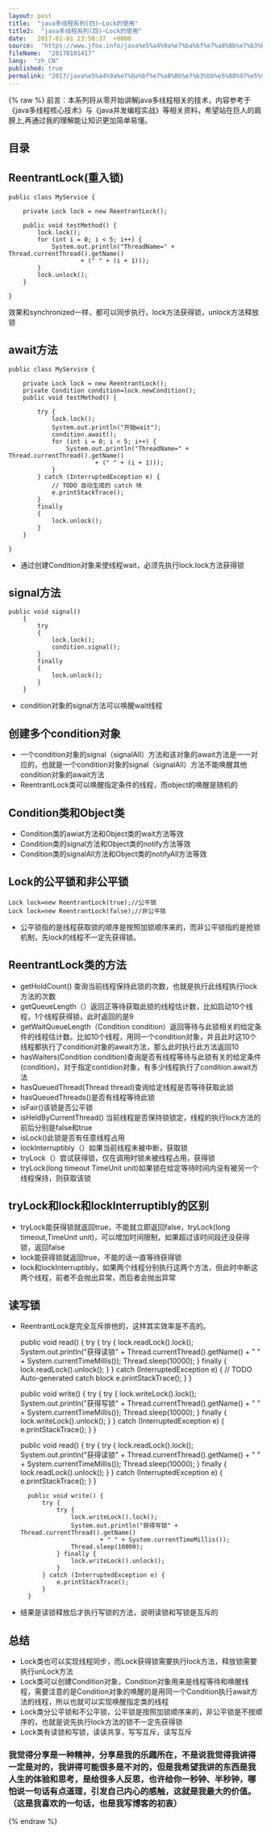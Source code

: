 ```yaml
---
layout: post
title:  "java多线程系列(四)—Lock的使用"
title2:  "java多线程系列(四)—Lock的使用"
date:   2017-01-01 23:58:37  +0800
source:  "https://www.jfox.info/java%e5%a4%9a%e7%ba%bf%e7%a8%8b%e7%b3%bb%e5%88%97%e5%9b%9block%e7%9a%84%e4%bd%bf%e7%94%a8.html"
fileName:  "20170101417"
lang:  "zh_CN"
published: true
permalink: "2017/java%e5%a4%9a%e7%ba%bf%e7%a8%8b%e7%b3%bb%e5%88%97%e5%9b%9block%e7%9a%84%e4%bd%bf%e7%94%a8.html"
---
```

{% raw %}
前言：本系列将从零开始讲解java多线程相关的技术，内容参考于《java多线程核心技术》与《java并发编程实战》等相关资料，希望站在巨人的肩膀上,再通过我的理解能让知识更加简单易懂。

## 目录

## ReentrantLock(重入锁)

    public class MyService {
    
        private Lock lock = new ReentrantLock();
    
        public void testMethod() {
            lock.lock();
            for (int i = 0; i < 5; i++) {
                System.out.println("ThreadName=" + Thread.currentThread().getName()
                        + (" " + (i + 1)));
            }
            lock.unlock();
        }
    
    }

效果和synchronized一样，都可以同步执行，lock方法获得锁，unlock方法释放锁

## await方法

    public class MyService {
    
        private Lock lock = new ReentrantLock();
        private Condition condition=lock.newCondition();
        public void testMethod() {
            
            try {
                lock.lock();
                System.out.println("开始wait");
                condition.await();
                for (int i = 0; i < 5; i++) {
                    System.out.println("ThreadName=" + Thread.currentThread().getName()
                            + (" " + (i + 1)));
                }
            } catch (InterruptedException e) {
                // TODO 自动生成的 catch 块
                e.printStackTrace();
            }
            finally
            {
                lock.unlock();
            }
        }
    
    }

- 通过创建Condition对象来使线程wait，必须先执行lock.lock方法获得锁

## signal方法

    public void signal()
        {
            try
            {
                lock.lock();
                condition.signal();
            }
            finally
            {
                lock.unlock();
            }
        }

- condition对象的signal方法可以唤醒wait线程

## 创建多个condition对象

- 一个condition对象的signal（signalAll）方法和该对象的await方法是一一对应的，也就是一个condition对象的signal（signalAll）方法不能唤醒其他condition对象的await方法
- ReentrantLock类可以唤醒指定条件的线程，而object的唤醒是随机的

## Condition类和Object类

- Condition类的awiat方法和Object类的wait方法等效
- Condition类的signal方法和Object类的notify方法等效
- Condition类的signalAll方法和Object类的notifyAll方法等效

## Lock的公平锁和非公平锁

    Lock lock=new ReentrantLock(true);//公平锁
    Lock lock=new ReentrantLock(false);//非公平锁
    

- 公平锁指的是线程获取锁的顺序是按照加锁顺序来的，而非公平锁指的是抢锁机制，先lock的线程不一定先获得锁。

## ReentrantLock类的方法

- getHoldCount() 查询当前线程保持此锁的次数，也就是执行此线程执行lock方法的次数
- getQueueLength（）返回正等待获取此锁的线程估计数，比如启动10个线程，1个线程获得锁，此时返回的是9
- getWaitQueueLength（Condition condition）返回等待与此锁相关的给定条件的线程估计数。比如10个线程，用同一个condition对象，并且此时这10个线程都执行了condition对象的await方法，那么此时执行此方法返回10
- hasWaiters(Condition condition)查询是否有线程等待与此锁有关的给定条件(condition)，对于指定contidion对象，有多少线程执行了condition.await方法
- hasQueuedThread(Thread thread)查询给定线程是否等待获取此锁
- hasQueuedThreads()是否有线程等待此锁
- isFair()该锁是否公平锁
- isHeldByCurrentThread() 当前线程是否保持锁锁定，线程的执行lock方法的前后分别是false和true
- isLock()此锁是否有任意线程占用
- lockInterruptibly（）如果当前线程未被中断，获取锁
- tryLock（）尝试获得锁，仅在调用时锁未被线程占用，获得锁
- tryLock(long timeout TimeUnit unit)如果锁在给定等待时间内没有被另一个线程保持，则获取该锁

## tryLock和lock和lockInterruptibly的区别

- tryLock能获得锁就返回true，不能就立即返回false，tryLock(long timeout,TimeUnit unit)，可以增加时间限制，如果超过该时间段还没获得锁，返回false
- lock能获得锁就返回true，不能的话一直等待获得锁
- lock和lockInterruptibly，如果两个线程分别执行这两个方法，但此时中断这两个线程，前者不会抛出异常，而后者会抛出异常

## 读写锁

- ReentrantLock是完全互斥排他的，这样其实效率是不高的。

    public void read() {
            try {
                try {
                    lock.readLock().lock();
                    System.out.println("获得读锁" + Thread.currentThread().getName()
                            + " " + System.currentTimeMillis());
                    Thread.sleep(10000);
                } finally {
                    lock.readLock().unlock();
                }
            } catch (InterruptedException e) {
                // TODO Auto-generated catch block
                e.printStackTrace();
            }
        }

    public void write() {
            try {
                try {
                    lock.writeLock().lock();
                    System.out.println("获得写锁" + Thread.currentThread().getName()
                            + " " + System.currentTimeMillis());
                    Thread.sleep(10000);
                } finally {
                    lock.writeLock().unlock();
                }
            } catch (InterruptedException e) {
                e.printStackTrace();
            }
        }

    public void read() {
            try {
                try {
                    lock.readLock().lock();
                    System.out.println("获得读锁" + Thread.currentThread().getName()
                            + " " + System.currentTimeMillis());
                    Thread.sleep(10000);
                } finally {
                    lock.readLock().unlock();
                }
            } catch (InterruptedException e) {
                e.printStackTrace();
            }
        }
    
        public void write() {
            try {
                try {
                    lock.writeLock().lock();
                    System.out.println("获得写锁" + Thread.currentThread().getName()
                            + " " + System.currentTimeMillis());
                    Thread.sleep(10000);
                } finally {
                    lock.writeLock().unlock();
                }
            } catch (InterruptedException e) {
                e.printStackTrace();
            }
        }

- 结果是读锁释放后才执行写锁的方法，说明读锁和写锁是互斥的

## 总结

- Lock类也可以实现线程同步，而Lock获得锁需要执行lock方法，释放锁需要执行unLock方法
- Lock类可以创建Condition对象，Condition对象用来是线程等待和唤醒线程，需要注意的是Condition对象的唤醒的是用同一个Condition执行await方法的线程，所以也就可以实现唤醒指定类的线程
- Lock类分公平锁和不公平锁，公平锁是按照加锁顺序来的，非公平锁是不按顺序的，也就是说先执行lock方法的锁不一定先获得锁
- Lock类有读锁和写锁，读读共享，写写互斥，读写互斥

### 我觉得分享是一种精神，分享是我的乐趣所在，不是说我觉得我讲得一定是对的，我讲得可能很多是不对的，但是我希望我讲的东西是我人生的体验和思考，是给很多人反思，也许给你一秒钟、半秒钟，哪怕说一句话有点道理，引发自己内心的感触，这就是我最大的价值。（这是我喜欢的一句话，也是我写博客的初衷）
{% endraw %}